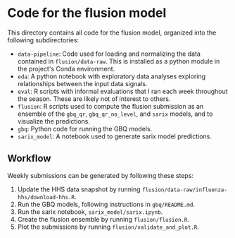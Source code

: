 # Code for the flusion model

This directory contains all code for the flusion model, organized into the following subdirectories:

- `data-pipeline`: Code used for loading and normalizing the data contained in `flusion/data-raw`. This is installed as a python module in the project's Conda environment.
- `eda`: A python notebook with exploratory data analyses exploring relationships between the input data signals.
- `eval`: R scripts with informal evaluations that I ran each week throughout the season.  These are likely not of interest to others.
- `flusion`: R scripts used to compute the flusion submission as an ensemble of the `gbq_qr`, `gbq_qr_no_level`, and `sarix` models, and to visualize the predictions.
- `gbq`: Python code for running the GBQ models.
- `sarix_model`: A notebook used to generate sarix model predictions.

## Workflow

Weekly submissions can be generated by following these steps:

1. Update the HHS data snapshot by running `flusion/data-raw/influenza-hhs/download-hhs.R`.
2. Run the GBQ models, following instructions in `gbq/README.md`.
3. Run the sarix notebook, `sarix_model/sarix.ipynb`.
4. Create the flusion ensemble by running `flusion/flusion.R`.
5. Plot the submissions by running `flusion/validate_and_plot.R`.
